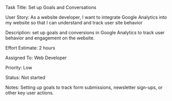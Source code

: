 Task Title: Set up Goals and Conversations

User Story: As a website developer, I want to integrate Google Analytics into my website so that I can understand and track
user site behavior

Description: set up goals and conversions in Google Analytics to track user behavior and engagement on the website. 

Effort Estimate: 2 hours

Assigned To: Web Developer

Priority: Low

Status: Not started

Notes: Setting up goals to track form submissions, newsletter sign-ups, or other key user actions.